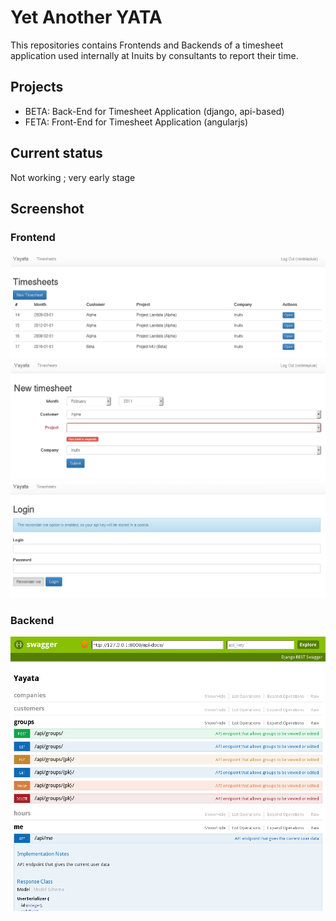 # Yet Another YATA


This repositories contains Frontends and Backends of a timesheet application
used internally at Inuits by consultants to report their time.

## Projects

* BETA: Back-End for Timesheet Application (django, api-based)
* FETA: Front-End for Timesheet Application (angularjs)

## Current status

Not working ; very early stage


## Screenshot

### Frontend


![Screenshot](misc/screenshot.png?raw=true "Screenshot of YAYATA frontend")
![Screenshot](misc/screenshot-2.png?raw=true "Screenshot of YAYATA frontend")
![Screenshot](misc/screenshot-3.png?raw=true "Screenshot of YAYATA frontend")



### Backend

![Screenshot](misc/screenshot-api.png?raw=true "Screenshot of YAYATA backend")
